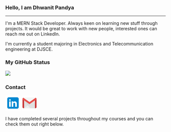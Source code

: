 ### **Hello, I am Dhwanit Pandya**
___
<p>
I'm a MERN Stack Developer. Always keen on learning new stuff through projects. It would be great to work with new people, interested ones can reach me out on LinkedIn.

I'm currently a student majoring in Electronics and Telecommunication engineering at DJSCE.
<p>

### **My GitHub Status**

<img src="https://github-readme-stats.vercel.app/api?username=Dhwanit2501&show_icons=true&bg_color=60,212529,343a40,495057,&title_color=03ea68&text_color=ffffff&icon_color=03ea68&border_color=ffffff">

### **Contact** 
<a href="https://www.linkedin.com/in/dhwanitpandya"><img src="Logo/icons8-linkedin-48.png"></a>
<a href="mailto:pandyadhwanit25@gmail.com?hl=en"><img src="Logo/icons8-gmail-48.png"></a> 


I have completed several projects throughout my courses and you can check them out right below.

